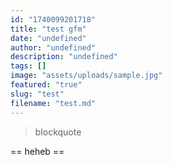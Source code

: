 ```yaml
---
id: "1740099201718"
title: "test gfm"
date: "undefined"
author: "undefined"
description: "undefined"
tags: []
image: "assets/uploads/sample.jpg"
featured: "true"
slug: "test"
filename: "test.md"
---
```

> blockquote

== heheb ==